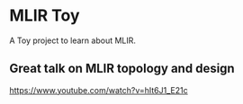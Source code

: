# MLIR Toy

A Toy project to learn about MLIR.

## Great talk on MLIR topology and design
https://www.youtube.com/watch?v=hIt6J1_E21c